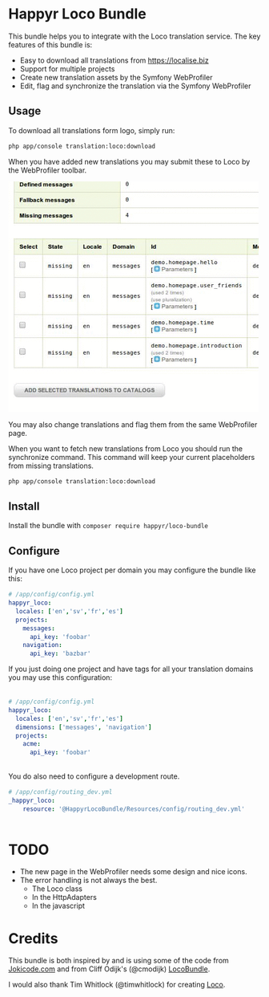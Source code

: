# Happyr Loco Bundle

This bundle helps you to integrate with the Loco translation service. The key features of this bundle is: 

* Easy to download all translations from https://localise.biz
* Support for multiple projects
* Create new translation assets by the Symfony WebProfiler
* Edit, flag and synchronize the translation via the Symfony WebProfiler 

## Usage

To download all translations form logo, simply run: 
``` bash
php app/console translation:loco:download
```

When you have added new translations you may submit these to Loco by the WebProfiler toolbar.

![New translations to Loco](Resources/doc/images/profile-translation-example.gif)

You may also change translations and flag them from the same WebProfiler page. 

When you want to fetch new translations from Loco you should run the synchronize command. This command will
keep your current placeholders from missing translations. 

``` bash
php app/console translation:loco:download
```

## Install

Install the bundle with `composer require happyr/loco-bundle`

## Configure

If you have one Loco project per domain you may configure the bundle like this: 
``` yaml
# /app/config/config.yml
happyr_loco:
  locales: ['en','sv','fr','es']
  projects:
    messages:
      api_key: 'foobar' 
    navigation:
      api_key: 'bazbar' 

```


If you just doing one project and have tags for all your translation domains you may use this configuration:
``` yaml

# /app/config/config.yml
happyr_loco:
  locales: ['en','sv','fr','es']
  dimensions: ['messages', 'navigation']
  projects:
    acme:
      api_key: 'foobar'  
    
```

You do also need to configure a development route. 
``` yaml
# /app/config/routing_dev.yml
_happyr_loco:
    resource: '@HappyrLocoBundle/Resources/config/routing_dev.yml'
    
```

# TODO

* The new page in the WebProfiler needs some design and nice icons.
* The error handling is not always the best. 
  * The Loco class
  * In the HttpAdapters
  * In the javascript
  

# Credits

This bundle is both inspired by and is using some of the code from [Jokicode.com](http://jolicode.com/blog/translation-workflow-with-symfony2)
and from Cliff Odijk's (@cmodijk) [LocoBundle](https://github.com/JCID/JcidLocoBundle).

I would also thank Tim Whitlock (@timwhitlock) for creating [Loco](https://localise.biz).
